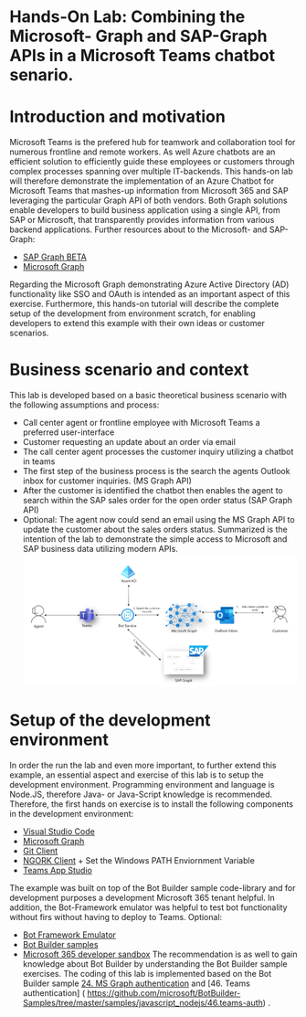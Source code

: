 # Hands-On Lab: Combining the Microsoft- Graph and SAP-Graph APIs in a Microsoft Teams chatbot senario. 

# Introduction and motivation
Microsoft Teams is the prefered hub for teamwork and collaboration tool for numerous frontline and remote workers. As well Azure chatbots are an efficient solution to efficiently guide these employees or customers through complex processes spanning over multiple IT-backends. 
This hands-on lab will therefore demonstrate the implementation of an Azure Chatbot for Microsoft Teams that mashes-up information from Microsoft 365 and SAP leveraging the particular Graph API of both vendors. 
Both Graph solutions enable developers to build business application using a single API, from SAP or Microsoft, that transparently provides information from various backend applications. 
Further resources about to the Microsoft- and SAP-Graph: 
* [SAP Graph BETA]( https://beta.graph.sap/)
* [Microsoft Graph]( https://developer.microsoft.com/en-us/graph/graph-explorer)

Regarding the Microsoft Graph demonstrating Azure Active Directory (AD) functionality like SSO and OAuth is intended as an important aspect of this exercise. 
Furthermore, this hands-on tutorial will describe the complete setup of the development from environment scratch, for enabling developers to extend this example with their own ideas or customer scenarios. 
# Business scenario and context
This lab is developed based on a basic theoretical business scenario with the following assumptions and process:
* Call center agent or frontline employee with Microsoft Teams a preferred user-interface
* Customer requesting an update about an order via email 
* The call center agent processes the customer inquiry utilizing a chatbot in teams
* The first step of the business process is the search the agents Outlook inbox for customer inquiries.  (MS Graph API)
* After the customer is identified the chatbot then enables the agent to search within the SAP sales order for the open order status (SAP Graph API)
* Optional: The agent now could send an email using the MS Graph API to update the customer about the sales orders status. 
Summarized is the intention of the lab to demonstrate the simple access to Microsoft and SAP business data utilizing modern APIs. 
![BusinessScenario]( https://github.com/ROBROICH/TEAMS-Chatbot-Microsoft-SAP-Graph/blob/master/resources/ScenarioOverview.png)
# Setup of the development environment 
In order the run the lab and even more important, to further extend this example, an essential aspect and exercise of this lab is to setup the development environment. Programming environment and language is Node.JS, therefore Java- or Java-Script knowledge is recommended. 
Therefore, the first hands on exercise is to install the following components in the development environment: 
* [Visual Studio Code]( https://code.visualstudio.com/download)
* [Microsoft Graph]( https://developer.microsoft.com/en-us/graph/graph-explorer)
* [Git Client]( https://git-scm.com/download/win)
* [NGORK Client]( https://github.com/Microsoft/botbuilder-samples.git) + Set the Windows PATH Enviornment Variable 
* [Teams App Studio]( https://docs.microsoft.com/en-us/microsoftteams/platform/concepts/build-and-test/app-studio-overview)

The example was built on top of the Bot Builder sample code-library and for development purposes a development Microsoft 365 tenant helpful. 
In addition, the Bot-Framework emulator was helpful to test bot functionality without firs without having to deploy to Teams. 
Optional: 
* [Bot Framework Emulator]( https://github.com/microsoft/BotFramework-Emulator)
* [Bot Builder samples]( https://github.com/microsoft/BotBuilder-Samples)
* [Microsoft 365 developer sandbox]( https://developer.microsoft.com/en-us/microsoft-365/dev-program)
The recommendation is as well to gain knowledge about Bot Builder by understanding the Bot Builder sample exercises. 
The coding of this lab is implemented based on the Bot Builder sample [24. MS Graph authentication]( https://github.com/microsoft/BotBuilder-Samples/tree/master/samples/javascript_nodejs/24.bot-authentication-msgraph)
and [46. Teams authentication] ( https://github.com/microsoft/BotBuilder-Samples/tree/master/samples/javascript_nodejs/46.teams-auth)
. 










